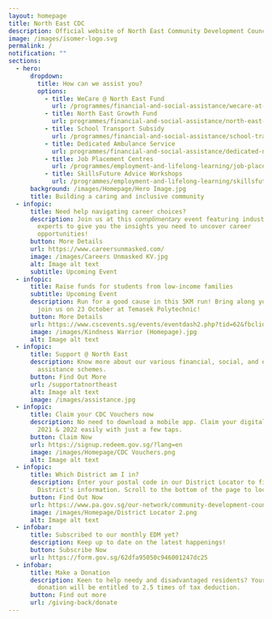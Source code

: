 ```yaml
---
layout: homepage
title: North East CDC
description: Official website of North East Community Development Council (NE CDC)
image: /images/isomer-logo.svg
permalink: /
notification: ""
sections:
  - hero:
      dropdown:
        title: How can we assist you?
        options:
          - title: WeCare @ North East Fund
            url: /programmes/financial-and-social-assistance/wecare-at-north-east
          - title: North East Growth Fund
            url: programmes/financial-and-social-assistance/north-east-growth-fund
          - title: School Transport Subsidy
            url: /programmes/financial-and-social-assistance/school-transport-subsidy
          - title: Dedicated Ambulance Service
            url: programmes/financial-and-social-assistance/dedicated-north-east-ambulance-service
          - title: Job Placement Centres
            url: /programmes/employment-and-lifelong-learning/job-placement-centres
          - title: SkillsFuture Advice Workshops
            url: /programmes/employment-and-lifelong-learning/skillsfuture-advice-workshops
      background: /images/Homepage/Hero Image.jpg
      title: Building a caring and inclusive community
  - infopic:
      title: Need help navigating career choices?
      description: Join us at this 𝘤𝘰𝘮𝘱𝘭𝘪𝘮𝘦𝘯𝘵𝘢𝘳𝘺 event featuring industry
        experts to give you the insights you need to uncover career
        opportunities!
      button: More Details
      url: https://www.careersunmasked.com/
      image: /images/Careers Unmasked KV.jpg
      alt: Image alt text
      subtitle: Upcoming Event
  - infopic:
      title: Raise funds for students from low-income families
      subtitle: Upcoming Event
      description: Run for a good cause in this 5KM run! Bring along your families and
        join us on 23 October at Temasek Polytechnic!
      button: More Details
      url: https://www.cscevents.sg/events/eventdash2.php?tid=62&fbclid=IwAR14GEYutXpPDBhyrbl1jyCjqGpKUVUPsHV7pbuEQrQKG357ikHYTfVgIu0
      image: /images/Kindness Warrior (Homepage).jpg
      alt: Image alt text
  - infopic:
      title: Support @ North East
      description: Know more about our various financial, social, and employment
        assistance schemes.
      button: Find Out More
      url: /supportatnortheast
      alt: Image alt text
      image: /images/assistance.jpg
  - infopic:
      title: Claim your CDC Vouchers now
      description: No need to download a mobile app. Claim your digital CDC Vouchers
        2021 & 2022 easily with just a few taps.
      button: Claim Now
      url: https://signup.redeem.gov.sg/?lang=en
      image: /images/Homepage/CDC Vouchers.png
      alt: Image alt text
  - infopic:
      title: Which District am I in?
      description: Enter your postal code in our District Locator to find out your
        District's information. Scroll to the bottom of the page to locate it.
      button: Find Out Now
      url: https://www.pa.gov.sg/our-network/community-development-councils
      image: /images/Homepage/District Locator 2.png
      alt: Image alt text
  - infobar:
      title: Subscribed to our monthly EDM yet?
      description: Keep up to date on the latest happenings!
      button: Subscribe Now
      url: https://form.gov.sg/62dfa95050c946001247dc25
  - infobar:
      title: Make a Donation
      description: Keen to help needy and disadvantaged residents? Your generous
        donation will be entitled to 2.5 times of tax deduction.
      button: Find out more
      url: /giving-back/donate
---
```

